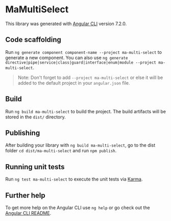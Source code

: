 # MaMultiSelect

This library was generated with [Angular CLI](https://github.com/angular/angular-cli) version 7.2.0.

## Code scaffolding

Run `ng generate component component-name --project ma-multi-select` to generate a new component. You can also use `ng generate directive|pipe|service|class|guard|interface|enum|module --project ma-multi-select`.
> Note: Don't forget to add `--project ma-multi-select` or else it will be added to the default project in your `angular.json` file. 

## Build

Run `ng build ma-multi-select` to build the project. The build artifacts will be stored in the `dist/` directory.

## Publishing

After building your library with `ng build ma-multi-select`, go to the dist folder `cd dist/ma-multi-select` and run `npm publish`.

## Running unit tests

Run `ng test ma-multi-select` to execute the unit tests via [Karma](https://karma-runner.github.io).

## Further help

To get more help on the Angular CLI use `ng help` or go check out the [Angular CLI README](https://github.com/angular/angular-cli/blob/master/README.md).

